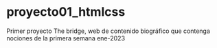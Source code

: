 # proyecto01_htmlcss
Primer proyecto The bridge, web de contenido biográfico que contenga nociones de la primera semana ene-2023
